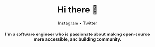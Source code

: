<h1 align="center">Hi there 👋</h1>

<p align="center">
  <a href="https://instagram.com/sirwanveisi">Instagram</a> •
  <a href="https://www.twitter.com/sirwanveisi">Twitter</a>
</p>

<h4 align="center">I'm a software engineer who is passionate about making open-source more accessible, and building community.</h4>
